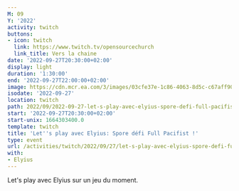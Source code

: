 ```yaml
---
M: 09
Y: '2022'
activity: twitch
buttons:
- icon: twitch
  link: https://www.twitch.tv/opensourcechurch
  link_title: Vers la chaine
date: '2022-09-27T20:30:00+02:00'
display: light
duration: '1:30:00'
end: '2022-09-27T22:00:00+02:00'
image: https://cdn.mcr.ea.com/3/images/03cfe37e-1c86-4063-8d5c-c67aff90a293/1587735143-0x0-0-0.jpg
isodate: '2022-09-27'
location: twitch
path: 2022/09/2022-09-27-let-s-play-avec-elyius-spore-defi-full-pacifist.md
start: '2022-09-27T20:30:00+02:00'
start-unix: 1664303400.0
template: twitch
title: 'Let''s play avec Elyius: Spore défi Full Pacifist !'
type: event
url: /activities/twitch/2022/09/27/let-s-play-avec-elyius-spore-defi-full-pacifist
with:
- Elyius
---
```

Let's play avec Elyius sur un jeu du moment.